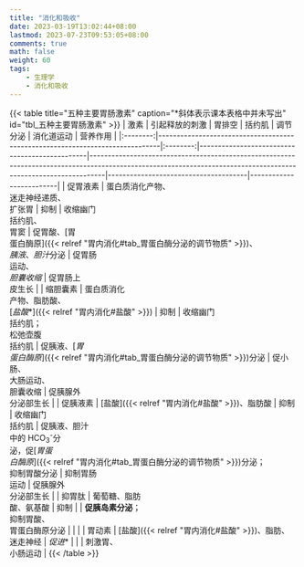 ```yaml
---
title: "消化和吸收"
date: 2023-03-19T13:02:44+08:00
lastmod: 2023-07-23T09:53:05+08:00
comments: true
math: false
weight: 60
tags:
    - 生理学
    - 消化和吸收
---
```


<!--more-->

{{< table title="五种主要胃肠激素" caption="\*斜体表示课本表格中并未写出" id="tbl_五种主要胃肠激素" >}}
|   激素   | 引起释放的刺激                                                               |  胃排空  | 括约肌                                        | 调节分泌                                                                                                                                                       | 消化道运动                           | 营养作用                |
|:--------:|------------------------------------------------------------------------------|:--------:|-----------------------------------------------|----------------------------------------------------------------------------------------------------------------------------------------------------------------|--------------------------------------|-------------------------|
| 促胃液素 | 蛋白质消化产物、<br/>迷走神经递质、<br/>扩张胃                               |   抑制   | 收缩幽门<br/>括约肌、<br/>胃窦                | 促胃酸、[胃<br/>蛋白酶原]({{< relref "胃内消化#tab_胃蛋白酶分泌的调节物质" >}})、<br/>*胰液*、*胆汁*分泌                                                       | 促胃肠<br/>运动、<br/>*胆囊收缩*     | 促胃肠上<br/>皮生长     |
| 缩胆囊素 | 蛋白质消化<br/>产物、脂肪酸、<br/>[*盐酸*\*]({{< relref "胃内消化#盐酸" >}}) |   抑制   | 收缩幽门<br/>括约肌；<br/>松弛壶腹<br/>括约肌 | 促胰液、[*胃<br/>蛋白酶原*]({{< relref "胃内消化#tab_胃蛋白酶分泌的调节物质" >}})分泌                                                                          | 促小肠、<br/>大肠运动、<br/>胆囊收缩 | 促胰腺外<br/>分泌部生长 |
| 促胰液素 | [盐酸]({{< relref "胃内消化#盐酸" >}})、脂肪酸                               |   抑制   | 收缩幽门<br/>括约肌                           | 促胰液、胆汁<br/>中的 HCO<sub>3</sub><sup>-</sup>分<br/>泌，促[*胃蛋<br/>白酶原*]({{< relref "胃内消化#tab_胃蛋白酶分泌的调节物质" >}})分泌；<br/>抑制胃酸分泌 | 抑制胃肠<br/>运动                    | 促胰腺外<br/>分泌部生长 |
|  抑胃肽  | 葡萄糖、脂肪<br/>酸、氨基酸                                                  |   抑制   |                                               | **促胰岛素分泌**；<br/>抑制胃酸、<br/>胃蛋白酶原分泌                                                                                                           |                                      |                         |
|  胃动素  | [盐酸]({{< relref "胃内消化#盐酸" >}})、脂肪、<br/>迷走神经                  | *促进*\* |                                               |                                                                                                                                                                | 刺激胃、<br/>小肠运动                |
{{< /table >}}
